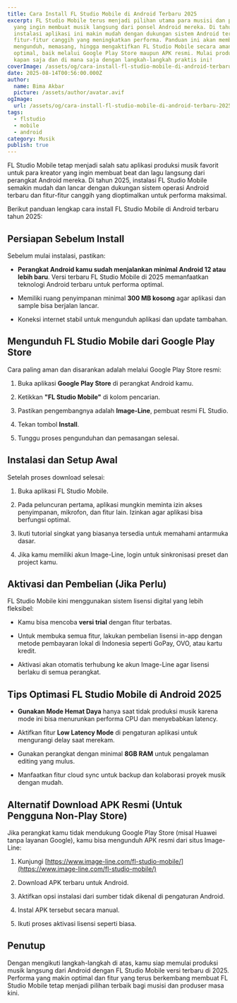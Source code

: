 ```yaml
---
title: Cara Install FL Studio Mobile di Android Terbaru 2025
excerpt: FL Studio Mobile terus menjadi pilihan utama para musisi dan produser
  yang ingin membuat musik langsung dari ponsel Android mereka. Di tahun 2025,
  instalasi aplikasi ini makin mudah dengan dukungan sistem Android terbaru dan
  fitur-fitur canggih yang meningkatkan performa. Panduan ini akan membantu kamu
  mengunduh, memasang, hingga mengaktifkan FL Studio Mobile secara aman dan
  optimal, baik melalui Google Play Store maupun APK resmi. Mulai produksi musik
  kapan saja dan di mana saja dengan langkah-langkah praktis ini!
coverImage: /assets/og/cara-install-fl-studio-mobile-di-android-terbaru-2025.webp
date: 2025-08-14T00:56:00.000Z
author:
  name: Bima Akbar
  picture: /assets/author/avatar.avif
ogImage:
  url: /assets/og/cara-install-fl-studio-mobile-di-android-terbaru-2025.webp
tags:
  - flstudio
  - mobile
  - android
category: Musik
publish: true
---
```

FL Studio Mobile tetap menjadi salah satu aplikasi produksi musik favorit untuk para kreator yang ingin membuat beat dan lagu langsung dari perangkat Android mereka. Di tahun 2025, instalasi FL Studio Mobile semakin mudah dan lancar dengan dukungan sistem operasi Android terbaru dan fitur-fitur canggih yang dioptimalkan untuk performa maksimal.

Berikut panduan lengkap cara install FL Studio Mobile di Android terbaru tahun 2025:

## Persiapan Sebelum Install

Sebelum mulai instalasi, pastikan:

*   **Perangkat Android kamu sudah menjalankan minimal Android 12 atau lebih baru**. Versi terbaru FL Studio Mobile di 2025 memanfaatkan teknologi Android terbaru untuk performa optimal.
    
*   Memiliki ruang penyimpanan minimal **300 MB kosong** agar aplikasi dan sample bisa berjalan lancar.
    
*   Koneksi internet stabil untuk mengunduh aplikasi dan update tambahan.
    

## Mengunduh FL Studio Mobile dari Google Play Store

Cara paling aman dan disarankan adalah melalui Google Play Store resmi:

1.  Buka aplikasi **Google Play Store** di perangkat Android kamu.
    
2.  Ketikkan **"FL Studio Mobile"** di kolom pencarian.
    
3.  Pastikan pengembangnya adalah **Image-Line**, pembuat resmi FL Studio.
    
4.  Tekan tombol **Install**.
    
5.  Tunggu proses pengunduhan dan pemasangan selesai.
    

## Instalasi dan Setup Awal

Setelah proses download selesai:

1.  Buka aplikasi FL Studio Mobile.
    
2.  Pada peluncuran pertama, aplikasi mungkin meminta izin akses penyimpanan, mikrofon, dan fitur lain. Izinkan agar aplikasi bisa berfungsi optimal.
    
3.  Ikuti tutorial singkat yang biasanya tersedia untuk memahami antarmuka dasar.
    
4.  Jika kamu memiliki akun Image-Line, login untuk sinkronisasi preset dan project kamu.
    

## Aktivasi dan Pembelian (Jika Perlu)

FL Studio Mobile kini menggunakan sistem lisensi digital yang lebih fleksibel:

*   Kamu bisa mencoba **versi trial** dengan fitur terbatas.
    
*   Untuk membuka semua fitur, lakukan pembelian lisensi in-app dengan metode pembayaran lokal di Indonesia seperti GoPay, OVO, atau kartu kredit.
    
*   Aktivasi akan otomatis terhubung ke akun Image-Line agar lisensi berlaku di semua perangkat.
    

## Tips Optimasi FL Studio Mobile di Android 2025

*   **Gunakan Mode Hemat Daya** hanya saat tidak produksi musik karena mode ini bisa menurunkan performa CPU dan menyebabkan latency.
    
*   Aktifkan fitur **Low Latency Mode** di pengaturan aplikasi untuk mengurangi delay saat merekam.
    
*   Gunakan perangkat dengan minimal **8GB RAM** untuk pengalaman editing yang mulus.
    
*   Manfaatkan fitur cloud sync untuk backup dan kolaborasi proyek musik dengan mudah.
    

## Alternatif Download APK Resmi (Untuk Pengguna Non-Play Store)

Jika perangkat kamu tidak mendukung Google Play Store (misal Huawei tanpa layanan Google), kamu bisa mengunduh APK resmi dari situs Image-Line:

1.  Kunjungi [https://www.image-line.com/fl-studio-mobile/](https://www.image-line.com/fl-studio-mobile/)
    
2.  Download APK terbaru untuk Android.
    
3.  Aktifkan opsi instalasi dari sumber tidak dikenal di pengaturan Android.
    
4.  Instal APK tersebut secara manual.
    
5.  Ikuti proses aktivasi lisensi seperti biasa.
    

## Penutup

Dengan mengikuti langkah-langkah di atas, kamu siap memulai produksi musik langsung dari Android dengan FL Studio Mobile versi terbaru di 2025. Performa yang makin optimal dan fitur yang terus berkembang membuat FL Studio Mobile tetap menjadi pilihan terbaik bagi musisi dan produser masa kini.